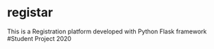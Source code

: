 # registar
This is a Registration platform developed with Python Flask framework
#Student Project 2020
